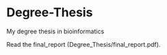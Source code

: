# Degree-Thesis   

My degree thesis in bioinformatics

Read the final_report (Degree_Thesis/final_report.pdf).
